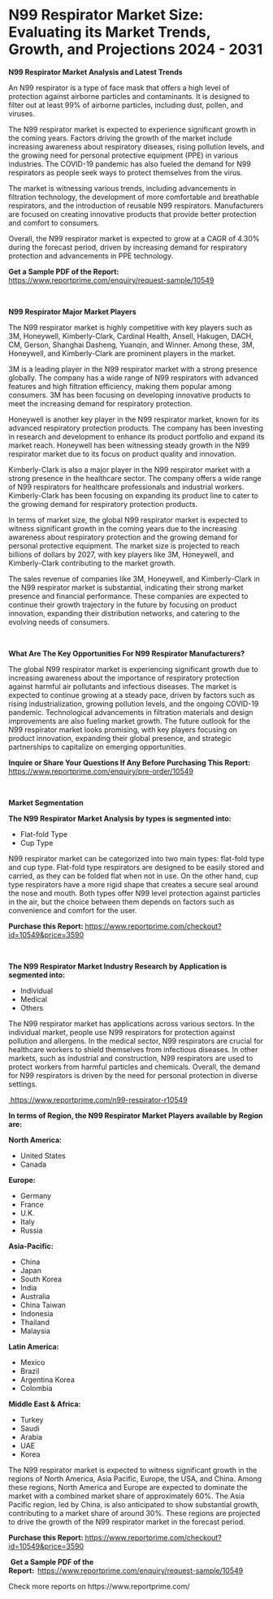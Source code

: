 <p><h1>N99 Respirator Market Size: Evaluating its Market Trends, Growth, and Projections 2024 - 2031</h1></p><p><strong>N99 Respirator Market Analysis and Latest Trends</strong></p>
<p><p>An N99 respirator is a type of face mask that offers a high level of protection against airborne particles and contaminants. It is designed to filter out at least 99% of airborne particles, including dust, pollen, and viruses.</p><p>The N99 respirator market is expected to experience significant growth in the coming years. Factors driving the growth of the market include increasing awareness about respiratory diseases, rising pollution levels, and the growing need for personal protective equipment (PPE) in various industries. The COVID-19 pandemic has also fueled the demand for N99 respirators as people seek ways to protect themselves from the virus.</p><p>The market is witnessing various trends, including advancements in filtration technology, the development of more comfortable and breathable respirators, and the introduction of reusable N99 respirators. Manufacturers are focused on creating innovative products that provide better protection and comfort to consumers.</p><p>Overall, the N99 respirator market is expected to grow at a CAGR of 4.30% during the forecast period, driven by increasing demand for respiratory protection and advancements in PPE technology.</p></p>
<p><strong>Get a Sample PDF of the Report:&nbsp;</strong> <a href="https://www.reportprime.com/enquiry/request-sample/10549">https://www.reportprime.com/enquiry/request-sample/10549</a></p>
<p>&nbsp;</p>
<p><strong>N99 Respirator Major Market Players</strong></p>
<p><p>The N99 respirator market is highly competitive with key players such as 3M, Honeywell, Kimberly-Clark, Cardinal Health, Ansell, Hakugen, DACH, CM, Gerson, Shanghai Dasheng, Yuanqin, and Winner. Among these, 3M, Honeywell, and Kimberly-Clark are prominent players in the market.</p><p>3M is a leading player in the N99 respirator market with a strong presence globally. The company has a wide range of N99 respirators with advanced features and high filtration efficiency, making them popular among consumers. 3M has been focusing on developing innovative products to meet the increasing demand for respiratory protection.</p><p>Honeywell is another key player in the N99 respirator market, known for its advanced respiratory protection products. The company has been investing in research and development to enhance its product portfolio and expand its market reach. Honeywell has been witnessing steady growth in the N99 respirator market due to its focus on product quality and innovation.</p><p>Kimberly-Clark is also a major player in the N99 respirator market with a strong presence in the healthcare sector. The company offers a wide range of N99 respirators for healthcare professionals and industrial workers. Kimberly-Clark has been focusing on expanding its product line to cater to the growing demand for respiratory protection products.</p><p>In terms of market size, the global N99 respirator market is expected to witness significant growth in the coming years due to the increasing awareness about respiratory protection and the growing demand for personal protective equipment. The market size is projected to reach billions of dollars by 2027, with key players like 3M, Honeywell, and Kimberly-Clark contributing to the market growth.</p><p>The sales revenue of companies like 3M, Honeywell, and Kimberly-Clark in the N99 respirator market is substantial, indicating their strong market presence and financial performance. These companies are expected to continue their growth trajectory in the future by focusing on product innovation, expanding their distribution networks, and catering to the evolving needs of consumers.</p></p>
<p>&nbsp;</p>
<p><strong>What Are The Key Opportunities For N99 Respirator Manufacturers?</strong></p>
<p><p>The global N99 respirator market is experiencing significant growth due to increasing awareness about the importance of respiratory protection against harmful air pollutants and infectious diseases. The market is expected to continue growing at a steady pace, driven by factors such as rising industrialization, growing pollution levels, and the ongoing COVID-19 pandemic. Technological advancements in filtration materials and design improvements are also fueling market growth. The future outlook for the N99 respirator market looks promising, with key players focusing on product innovation, expanding their global presence, and strategic partnerships to capitalize on emerging opportunities.</p></p>
<p><strong>Inquire or Share Your Questions If Any Before Purchasing This Report:</strong> <a href="https://www.reportprime.com/enquiry/pre-order/10549">https://www.reportprime.com/enquiry/pre-order/10549</a></p>
<p>&nbsp;</p>
<p><strong>Market Segmentation</strong></p>
<p><strong>The N99 Respirator Market Analysis by types is segmented into:</strong></p>
<p><ul><li>Flat-fold Type</li><li>Cup Type</li></ul></p>
<p><p>N99 respirator market can be categorized into two main types: flat-fold type and cup type. Flat-fold type respirators are designed to be easily stored and carried, as they can be folded flat when not in use. On the other hand, cup type respirators have a more rigid shape that creates a secure seal around the nose and mouth. Both types offer N99 level protection against particles in the air, but the choice between them depends on factors such as convenience and comfort for the user.</p></p>
<p><strong>Purchase this Report:&nbsp;</strong><a href="https://www.reportprime.com/checkout?id=10549&price=3590">https://www.reportprime.com/checkout?id=10549&price=3590</a></p>
<p>&nbsp;</p>
<p><strong>The N99 Respirator Market Industry Research by Application is segmented into:</strong></p>
<p><ul><li>Individual</li><li>Medical</li><li>Others</li></ul></p>
<p><p>The N99 respirator market has applications across various sectors. In the individual market, people use N99 respirators for protection against pollution and allergens. In the medical sector, N99 respirators are crucial for healthcare workers to shield themselves from infectious diseases. In other markets, such as industrial and construction, N99 respirators are used to protect workers from harmful particles and chemicals. Overall, the demand for N99 respirators is driven by the need for personal protection in diverse settings.</p></p>
<p><a href="https://www.reportprime.com/n99-respirator-r10549">&nbsp;https://www.reportprime.com/n99-respirator-r10549</a></p>
<p><strong>In terms of Region, the N99 Respirator Market Players available by Region are:</strong></p>
<p>
    <p> <strong> North America: </strong>
        <ul>
            <li>United States</li>
            <li>Canada</li>
        </ul>
        </p> 
    <p> <strong> Europe: </strong>
        <ul>
            <li>Germany</li>
            <li>France</li>
            <li>U.K.</li>
            <li>Italy</li>
            <li>Russia</li>
        </ul>
        </p> 
    <p> <strong> Asia-Pacific: </strong>
        <ul>
            <li>China</li>
            <li>Japan</li>
            <li>South Korea</li>
            <li>India</li>
            <li>Australia</li>
            <li>China Taiwan</li>
            <li>Indonesia</li>
            <li>Thailand</li>
            <li>Malaysia</li>
        </ul>
        </p> 
    <p> <strong> Latin America: </strong>
        <ul>
            <li>Mexico</li>
            <li>Brazil</li>
            <li>Argentina Korea</li>
            <li>Colombia</li>
        </ul>
        </p> 
    <p> <strong> Middle East & Africa: </strong>
        <ul>
            <li>Turkey</li>
            <li>Saudi</li>
            <li>Arabia</li>
            <li>UAE</li>
            <li>Korea</li>
        </ul>
    </p>
    </p>
<p><p>The N99 respirator market is expected to witness significant growth in the regions of North America, Asia Pacific, Europe, the USA, and China. Among these regions, North America and Europe are expected to dominate the market with a combined market share of approximately 60%. The Asia Pacific region, led by China, is also anticipated to show substantial growth, contributing to a market share of around 30%. These regions are projected to drive the growth of the N99 respirator market in the forecast period.</p></p>
<p><strong>Purchase this Report: </strong><a href="https://www.reportprime.com/checkout?id=10549&price=3590">https://www.reportprime.com/checkout?id=10549&price=3590</a></p>
<p>&nbsp;<strong>Get a Sample PDF of the Report:&nbsp;&nbsp;</strong><a href="https://www.reportprime.com/enquiry/request-sample/10549">https://www.reportprime.com/enquiry/request-sample/10549</a></p>
<p><strong></strong></p>
<p>Check more reports on https://www.reportprime.com/</p>